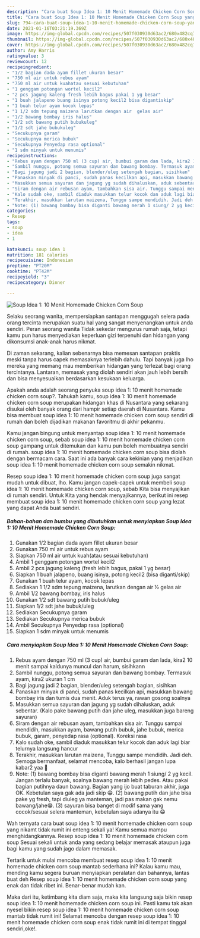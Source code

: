 ```yaml
---
description: "Cara buat Soup Idea 1: 10 Menit Homemade Chicken Corn Soup yang nikmat Untuk Jualan"
title: "Cara buat Soup Idea 1: 10 Menit Homemade Chicken Corn Soup yang nikmat Untuk Jualan"
slug: 794-cara-buat-soup-idea-1-10-menit-homemade-chicken-corn-soup-yang-nikmat-untuk-jualan
date: 2021-01-16T03:21:19.369Z
image: https://img-global.cpcdn.com/recipes/507f030930d63ac2/680x482cq70/soup-idea-1-10-menit-homemade-chicken-corn-soup-foto-resep-utama.jpg
thumbnail: https://img-global.cpcdn.com/recipes/507f030930d63ac2/680x482cq70/soup-idea-1-10-menit-homemade-chicken-corn-soup-foto-resep-utama.jpg
cover: https://img-global.cpcdn.com/recipes/507f030930d63ac2/680x482cq70/soup-idea-1-10-menit-homemade-chicken-corn-soup-foto-resep-utama.jpg
author: Amy Harris
ratingvalue: 3
reviewcount: 12
recipeingredient:
- "1/2 bagian dada ayam fillet ukuran besar"
- "750 ml air untuk rebus ayam"
- "750 ml air untuk kuahatau sesuai kebutuhan"
- "1 genggam potongan wortel kecil2"
- "2 pcs jagung kaleng fresh lebih bagus pakai 1 yg besar"
- "1 buah jalapeno buang isinya potong kecil2 bisa digantiskip"
- "1 buah telur ayam kocok lepas"
- "1 1/2 sdm tepung maizena larutkan dengan air  gelas air"
- "1/2 bawang bombay iris halus"
- "1/2 sdt bawang putih bubukuleg"
- "1/2 sdt jahe bubukuleg"
- "Secukupnya garam"
- "Secukupnya merica bubuk"
- "Secukupnya Penyedap rasa optional"
- "1 sdm minyak untuk menumis"
recipeinstructions:
- "Rebus ayam dengan 750 ml (3 cup) air, bumbui garam dan lada, kira2 10 menit sampai kaldunya muncul dan harum, sisihkann"
- "Sambil nunggu, potong semua sayuran dan bawang bombay. Termasuk ayam, kira2 ukuran 1 cm"
- "Bagi jagung jadi 2 bagian, blender/uleg setengah bagian, sisihkan"
- "Panaskan minyak di panci, sudah panas kecilkan api, masukkan bawang bombay iris dan tumis dua menit. Aduk terus ya, rawan gosong soalnya"
- "Masukkan semua sayuran dan jagung yg sudah dihaluskan, aduk sebentar. (Kalo pake bawang putih dan jahe uleg, masukkan juga bareng sayuran)"
- "Siram dengan air rebusan ayam, tambahkan sisa air. Tunggu sampai mendidih, masukkan ayam, bawang putih bubuk, jahe bubuk, merica bubuk, garam, penyedap rasa (optional). Koreksi rasa"
- "Kalo sudah oke, sambil diaduk masukkan telur kocok dan aduk lagi biar telurnya langsung hancur"
- "Terakhir, masukkan larutan maizena, Tunggu sampe mendidih. Jadi deh. Semoga bermanfaat, selamat mencoba, kalo berhasil jangan lupa kabar2 yaa 👋"
- "Note: (1) bawang bombay bisa diganti bawang merah 1 siung/ 2 yg kecil. Jangan terlalu banyak, soalnya bawang merah lebih pedes. Atau pakai bagian putihnya daun bawang. Bagian yang ijo buat taburan akhir, juga OK. Kebetulan saya gak ada jadi skip 😁. (2) bawang putih dan jahe bisa pake yg fresh, tapi diuleg ya manteman, jadi pas makan gak nemu bawang/jahe😁. (3) sayuran bisa banget di modif sama yang cocok/sesuai selera manteman, kebetulan saya adanya itu 😁"
categories:
- Resep
tags:
- soup
- idea
- 1

katakunci: soup idea 1 
nutrition: 181 calories
recipecuisine: Indonesian
preptime: "PT20M"
cooktime: "PT42M"
recipeyield: "3"
recipecategory: Dinner

---
```



![Soup Idea 1: 10 Menit Homemade Chicken Corn Soup](https://img-global.cpcdn.com/recipes/507f030930d63ac2/680x482cq70/soup-idea-1-10-menit-homemade-chicken-corn-soup-foto-resep-utama.jpg)

Selaku seorang wanita, mempersiapkan santapan menggugah selera pada orang tercinta merupakan suatu hal yang sangat menyenangkan untuk anda sendiri. Peran seorang  wanita Tidak sekedar mengurus rumah saja, tetapi kamu pun harus menyediakan keperluan gizi terpenuhi dan hidangan yang dikonsumsi anak-anak harus nikmat.

Di zaman  sekarang, kalian sebenarnya bisa memesan santapan praktis meski tanpa harus capek memasaknya terlebih dahulu. Tapi banyak juga lho mereka yang memang mau memberikan hidangan yang terlezat bagi orang tercintanya. Lantaran, memasak yang diolah sendiri akan jauh lebih bersih dan bisa menyesuaikan berdasarkan kesukaan keluarga. 



Apakah anda adalah seorang penyuka soup idea 1: 10 menit homemade chicken corn soup?. Tahukah kamu, soup idea 1: 10 menit homemade chicken corn soup merupakan hidangan khas di Nusantara yang sekarang disukai oleh banyak orang dari hampir setiap daerah di Nusantara. Kamu bisa membuat soup idea 1: 10 menit homemade chicken corn soup sendiri di rumah dan boleh dijadikan makanan favoritmu di akhir pekanmu.

Kamu jangan bingung untuk menyantap soup idea 1: 10 menit homemade chicken corn soup, sebab soup idea 1: 10 menit homemade chicken corn soup gampang untuk ditemukan dan kamu pun boleh membuatnya sendiri di rumah. soup idea 1: 10 menit homemade chicken corn soup bisa diolah dengan bermacam cara. Saat ini ada banyak cara kekinian yang menjadikan soup idea 1: 10 menit homemade chicken corn soup semakin nikmat.

Resep soup idea 1: 10 menit homemade chicken corn soup juga sangat mudah untuk dibuat, lho. Kamu jangan capek-capek untuk membeli soup idea 1: 10 menit homemade chicken corn soup, sebab Kita bisa menyajikan di rumah sendiri. Untuk Kita yang hendak menyajikannya, berikut ini resep membuat soup idea 1: 10 menit homemade chicken corn soup yang lezat yang dapat Anda buat sendiri.

<!--inarticleads1-->

##### Bahan-bahan dan bumbu yang dibutuhkan untuk menyiapkan Soup Idea 1: 10 Menit Homemade Chicken Corn Soup:

1. Gunakan 1/2 bagian dada ayam fillet ukuran besar
1. Gunakan 750 ml air untuk rebus ayam
1. Siapkan 750 ml air untuk kuah(atau sesuai kebutuhan)
1. Ambil 1 genggam potongan wortel kecil2
1. Ambil 2 pcs jagung kaleng (fresh lebih bagus, pakai 1 yg besar)
1. Siapkan 1 buah jalapeno, buang isinya, potong kecil2 (bisa diganti/skip)
1. Gunakan 1 buah telur ayam, kocok lepas
1. Sediakan 1 1/2 sdm tepung maizena, larutkan dengan air ½ gelas air
1. Ambil 1/2 bawang bombay, iris halus
1. Gunakan 1/2 sdt bawang putih bubuk/uleg
1. Siapkan 1/2 sdt jahe bubuk/uleg
1. Sediakan Secukupnya garam
1. Sediakan Secukupnya merica bubuk
1. Ambil Secukupnya Penyedap rasa (optional)
1. Siapkan 1 sdm minyak untuk menumis




<!--inarticleads2-->

##### Cara menyiapkan Soup Idea 1: 10 Menit Homemade Chicken Corn Soup:

1. Rebus ayam dengan 750 ml (3 cup) air, bumbui garam dan lada, kira2 10 menit sampai kaldunya muncul dan harum, sisihkann
1. Sambil nunggu, potong semua sayuran dan bawang bombay. Termasuk ayam, kira2 ukuran 1 cm
1. Bagi jagung jadi 2 bagian, blender/uleg setengah bagian, sisihkan
1. Panaskan minyak di panci, sudah panas kecilkan api, masukkan bawang bombay iris dan tumis dua menit. Aduk terus ya, rawan gosong soalnya
1. Masukkan semua sayuran dan jagung yg sudah dihaluskan, aduk sebentar. (Kalo pake bawang putih dan jahe uleg, masukkan juga bareng sayuran)
1. Siram dengan air rebusan ayam, tambahkan sisa air. Tunggu sampai mendidih, masukkan ayam, bawang putih bubuk, jahe bubuk, merica bubuk, garam, penyedap rasa (optional). Koreksi rasa
1. Kalo sudah oke, sambil diaduk masukkan telur kocok dan aduk lagi biar telurnya langsung hancur
1. Terakhir, masukkan larutan maizena, Tunggu sampe mendidih. Jadi deh. Semoga bermanfaat, selamat mencoba, kalo berhasil jangan lupa kabar2 yaa 👋
1. Note: (1) bawang bombay bisa diganti bawang merah 1 siung/ 2 yg kecil. Jangan terlalu banyak, soalnya bawang merah lebih pedes. Atau pakai bagian putihnya daun bawang. Bagian yang ijo buat taburan akhir, juga OK. Kebetulan saya gak ada jadi skip 😁. (2) bawang putih dan jahe bisa pake yg fresh, tapi diuleg ya manteman, jadi pas makan gak nemu bawang/jahe😁. (3) sayuran bisa banget di modif sama yang cocok/sesuai selera manteman, kebetulan saya adanya itu 😁




Wah ternyata cara buat soup idea 1: 10 menit homemade chicken corn soup yang nikamt tidak rumit ini enteng sekali ya! Kamu semua mampu menghidangkannya. Resep soup idea 1: 10 menit homemade chicken corn soup Sesuai sekali untuk anda yang sedang belajar memasak ataupun juga bagi kamu yang sudah jago dalam memasak.

Tertarik untuk mulai mencoba membuat resep soup idea 1: 10 menit homemade chicken corn soup mantab sederhana ini? Kalau kamu mau, mending kamu segera buruan menyiapkan peralatan dan bahannya, lantas buat deh Resep soup idea 1: 10 menit homemade chicken corn soup yang enak dan tidak ribet ini. Benar-benar mudah kan. 

Maka dari itu, ketimbang kita diam saja, maka kita langsung saja bikin resep soup idea 1: 10 menit homemade chicken corn soup ini. Pasti kamu tak akan nyesel bikin resep soup idea 1: 10 menit homemade chicken corn soup mantab tidak rumit ini! Selamat mencoba dengan resep soup idea 1: 10 menit homemade chicken corn soup enak tidak rumit ini di tempat tinggal sendiri,oke!.

